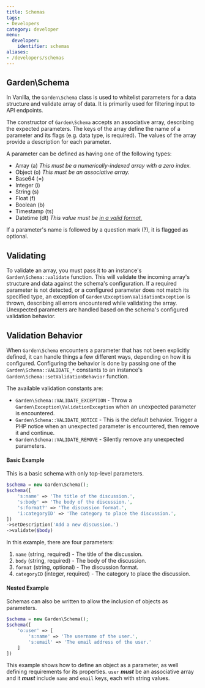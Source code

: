 ```yaml
---
title: Schemas
tags:
- Developers
category: developer
menu:
  developer:
    identifier: schemas
aliases:
- /developers/schemas
---
```


## Garden\Schema

In Vanilla, the `Garden\Schema` class is used to whitelist parameters for a data structure and validate array of data.  It is primarily used for filtering input to API endpoints.

The constructor of `Garden\Schema` accepts an associative array, describing the expected parameters.  The keys of the array define the name of a parameter and its flags (e.g. data type, is required). The values of the array provide a description for each parameter.

A parameter can be defined as having one of the following types: 

* Array (a) *This must be a numerically-indexed array with a zero index.*
* Object (o) *This must be an associative array.*
* Base64 (=)
* Integer (i)
* String (s)
* Float (f)
* Boolean (b)
* Timestamp (ts)
* Datetime (dt) *This value must be [in a valid format.](http://php.net/manual/en/datetime.formats.php)*

If a parameter's name is followed by a question mark (?), it is flagged as optional.

## Validating

To validate an array, you must pass it to an instance's `Garden\Schema::validate` function.  This will validate the incoming array's structure and data against the schema's configuration.  If a required parameter is not detected, or a configured parameter does not match its specified type, an exception of `Garden\Exception\ValidationException` is thrown, describing all errors encountered while validating the array.  Unexpected parameters are handled based on the schema's configured validation behavior.

## Validation Behavior

When `Garden\Schema` encounters a parameter that has not been explicitly defined, it can handle things a few different ways, depending on how it is configured.  Configuring the behavior is done by passing one of the `Garden\Schema::VALIDATE_*` constants to an instance's `Garden\Schema::setValidationBehavior` function.

The available validation constants are:

* `Garden\Schema::VALIDATE_EXCEPTION` - Throw a `Garden\Exception\ValidationException` when an unexpected parameter is encountered.
* `Garden\Schema::VALIDATE_NOTICE` - This is the default behavior.  Trigger a PHP notice when an unexpected parameter is encountered, then remove it and continue.
* `Garden\Schema::VALIDATE_REMOVE` - Silently remove any unexpected parameters.

#### Basic Example

This is a basic schema with only top-level parameters.

```php
$schema = new Garden\Schema();
$schema([
    's:name' => 'The title of the discussion.',
    's:body' => 'The body of the discussion.',
    's:format?' => 'The discussion format.',
    'i:categoryID' => 'The category to place the discussion.',
])
->setDescription('Add a new discussion.')
->validate($body)
```

In this example, there are four parameters:

1. `name` (string, required) - The title of the discussion.
2. `body` (string, required) - The body of the discussion.
3. `format` (string, optional) - The discussion format.
4. `categoryID` (integer, required) - The category to place the discussion. 

#### Nested Example

Schemas can also be written to allow the inclusion of objects as parameters.

```php
$schema = new Garden\Schema();
$schema([
    'o:user' => [
        's:name' => 'The username of the user.',
        's:email' => 'The email address of the user.'
    ]
])
```

This example shows how to define an object as a parameter, as well defining requirements for its properties. `user` __*must*__ be an associative array and it __*must*__ include `name` and `email` keys, each with string values.
